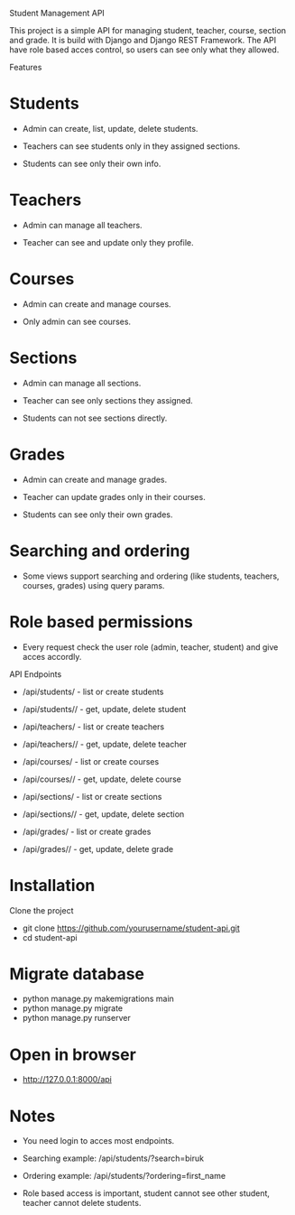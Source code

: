 Student Management API

This project is a simple API for managing student, teacher, course, section and grade. It is build with Django and Django REST Framework. The API have role based acces control, so users can see only what they allowed.

Features

# Students

- Admin can create, list, update, delete students.

- Teachers can see students only in they assigned sections.

- Students can see only their own info.

# Teachers

- Admin can manage all teachers.

- Teacher can see and update only they profile.

# Courses

- Admin can create and manage courses.

- Only admin can see courses.

# Sections

- Admin can manage all sections.

- Teacher can see only sections they assigned.

- Students can not see sections directly.

# Grades

- Admin can create and manage grades.

- Teacher can update grades only in their courses.

- Students can see only their own grades.

# Searching and ordering

- Some views support searching and ordering (like students, teachers, courses, grades) using query params.

# Role based permissions

- Every request check the user role (admin, teacher, student) and give acces accordly.

API Endpoints

- /api/students/ - list or create students

- /api/students/<id>/ - get, update, delete student

- /api/teachers/ - list or create teachers

- /api/teachers/<id>/ - get, update, delete teacher

- /api/courses/ - list or create courses

- /api/courses/<id>/ - get, update, delete course

- /api/sections/ - list or create sections

- /api/sections/<id>/ - get, update, delete section

- /api/grades/ - list or create grades

- /api/grades/<id>/ - get, update, delete grade

# Installation

Clone the project

- git clone https://github.com/yourusername/student-api.git
- cd student-api

# Migrate database

- python manage.py makemigrations main
- python manage.py migrate
- python manage.py runserver

# Open in browser

- http://127.0.0.1:8000/api

# Notes

- You need login to acces most endpoints.

- Searching example: /api/students/?search=biruk

- Ordering example: /api/students/?ordering=first_name

- Role based access is important, student cannot see other student, teacher cannot delete students.
